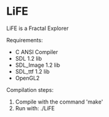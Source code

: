 LiFE
====

LiFE is a Fractal Explorer

Requirements:
 * C ANSI Compiler
 * SDL 1.2 lib
 * SDL_Image 1.2 lib
 * SDL_ttf 1.2 lib
 * OpenGL2
 
Compilation steps:
 
 1. Compile with the command 'make'
 2. Run with: ./LiFE